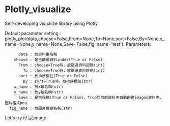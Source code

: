 # Plotly_visualize
Self-developing visualize library using Plotly

Default parameter setting : plotly_plot(data,choose=False,From=None,To=None,sort=False,By=None,x_name=None,y_name=None,Save=False,fig_name='test'):
Parameters:

          data : 放資料集名稱
        choose : 是否篩選資料index(True or False)
          From : choose=True時，放篩選資料起點(int)
            To : choose=True時，放篩選資料終點(int)
          sort : 放排序欄位(True or False)
            By : sort=True時，放排序欄位(str)
        x_name : 放x軸名稱(str)
        y_name : 放y軸名稱(str)
          Save : 是否存檔(True or False)，True於目前資料夾自動創建images資料夾，圖片格式png
      fig_name : 放圖片檔案名稱(str)

Let's try it!
![image](https://github.com/hihinick/Plotly_visualize/assets/86997964/b166a0b1-2428-4879-9189-ff598249c53a)

